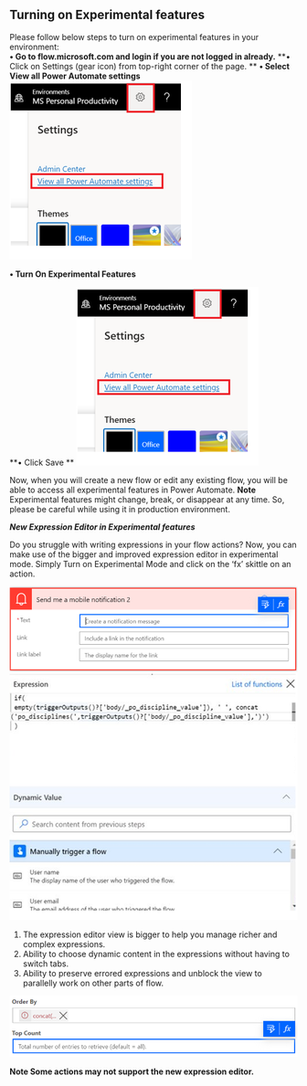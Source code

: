 ## Turning on Experimental features

Please follow below steps to turn on experimental features in your environment:<br>
**•	Go to flow.microsoft.com and login if you are not logged in already.** 
**•	Click on Settings (gear icon) from top-right corner of the page. **
**•	Select View all Power Automate settings**
![Power Automate Settings](media/doc4.png)

**•	Turn On Experimental Features**

**•	Click Save **
![Turn on experimental features](media/doc4.png)

Now, when you will create a new flow or edit any existing flow, you will be able to access all experimental features in Power Automate.
**Note**
Experimental features might change, break, or disappear at any time. So, please be careful while using it in production environment.

***New Expression Editor in Experimental features***

Do you struggle with writing expressions in your flow actions? Now, you can make use of the bigger and improved expression editor in experimental mode. Simply Turn on Experimental Mode and click on the ‘fx’ skittle on an action.

![Skittles on an action editor](media/doc1.png)
![Expression editor](media/doc2.png)

1.	The expression editor view is bigger to help you manage richer and complex expressions.
2.	Ability to choose dynamic content in the expressions without having to switch tabs.
3.	Ability to preserve errored expressions and unblock the view to parallelly work on other parts of flow.

![Errored editor](media/doc3.png)
 
**Note
 Some actions may not support the new expression editor.**


